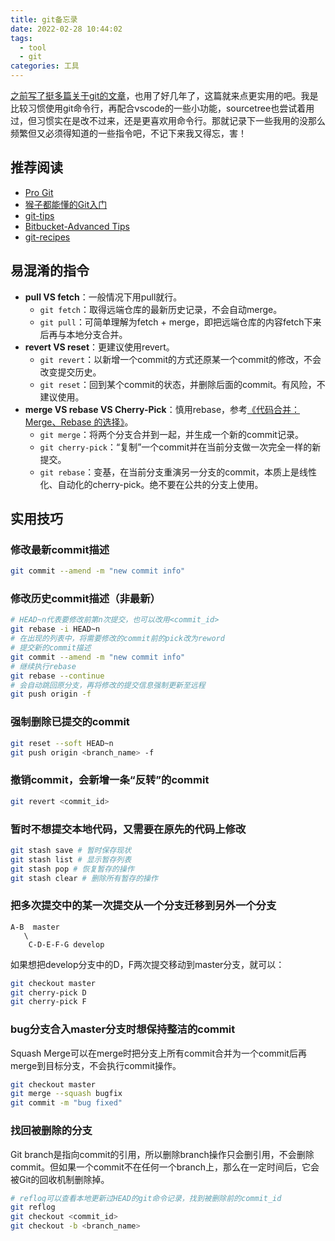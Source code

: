 ```yaml
---
title: git备忘录
date: 2022-02-28 10:44:02
tags:
  - tool
  - git
categories: 工具
---
```


[之前写了挺多篇关于git的文章](/tags/git/)，也用了好几年了，这篇就来点更实用的吧。我是比较习惯使用git命令行，再配合vscode的一些小功能，sourcetree也尝试着用过，但习惯实在是改不过来，还是更喜欢用命令行。那就记录下一些我用的没那么频繁但又必须得知道的一些指令吧，不记下来我又得忘，害！

<!--more-->

## 推荐阅读
- [Pro Git](https://git-scm.com/book/zh/v2)
- [猴子都能懂的Git入门](https://backlog.com/git-tutorial/cn/)
- [git-tips](https://github.com/git-tips/tips)
- [Bitbucket-Advanced Tips](https://www.atlassian.com/git/tutorials/advanced-overview)
- [git-recipes](https://github.com/geeeeeeeeek/git-recipes)

## 易混淆的指令
- **pull VS fetch**：一般情况下用pull就行。
  - `git fetch`：取得远端仓库的最新历史记录，不会自动merge。
  - `git pull`：可简单理解为fetch + merge，即把远端仓库的内容fetch下来后再与本地分支合并。
- **revert VS reset**：更建议使用revert。
  - `git revert`：以新增一个commit的方式还原某一个commit的修改，不会改变提交历史。
  - `git reset`：回到某个commit的状态，并删除后面的commit。有风险，不建议使用。
- **merge VS rebase VS Cherry-Pick**：慎用rebase，参考[《代码合并：Merge、Rebase 的选择》](https://github.com/geeeeeeeeek/git-recipes/blob/master/sources/5.1-%E4%BB%A3%E7%A0%81%E5%90%88%E5%B9%B6Merge%E8%BF%98%E6%98%AFRebase.md)。
  - `git merge`：将两个分支合并到一起，并生成一个新的commit记录。
  - `git cherry-pick`：“复制”一个commit并在当前分支做一次完全一样的新提交。
  - `git rebase`：变基，在当前分支重演另一分支的commit，本质上是线性化、自动化的cherry-pick。绝不要在公共的分支上使用。



## 实用技巧
### 修改最新commit描述
```bash
git commit --amend -m "new commit info"
```

### 修改历史commit描述（非最新）
```bash
# HEAD~n代表要修改前第n次提交，也可以改用<commit_id>
git rebase -i HEAD~n
# 在出现的列表中，将需要修改的commit前的pick改为reword
# 提交新的commit描述
git commit --amend -m "new commit info"
# 继续执行rebase
git rebase --continue
# 会自动跳回原分支，再将修改的提交信息强制更新至远程
git push origin -f
```

### 强制删除已提交的commit
```bash
git reset --soft HEAD~n
git push origin <branch_name> -f
```

### 撤销commit，会新增一条“反转”的commit
```bash
git revert <commit_id>
```

### 暂时不想提交本地代码，又需要在原先的代码上修改
```bash
git stash save # 暂时保存现状
git stash list # 显示暂存列表
git stash pop # 恢复暂存的操作
git stash clear # 删除所有暂存的操作
```

### 把多次提交中的某一次提交从一个分支迁移到另外一个分支
```
A-B  master
   \
    C-D-E-F-G develop
```

如果想把develop分支中的D，F两次提交移动到master分支，就可以：
```bash
git checkout master
git cherry-pick D
git cherry-pick F
```


### bug分支合入master分支时想保持整洁的commit
Squash Merge可以在merge时把分支上所有commit合并为一个commit后再merge到目标分支，不会执行commit操作。
```bash
git checkout master
git merge --squash bugfix
git commit -m "bug fixed"
```


### 找回被删除的分支
Git branch是指向commit的引用，所以删除branch操作只会删引用，不会删除commit。但如果一个commit不在任何一个branch上，那么在一定时间后，它会被Git的回收机制删除掉。
```bash
# reflog可以查看本地更新过HEAD的git命令记录，找到被删除前的commit_id
git reflog
git checkout <commit_id>
git checkout -b <branch_name>
```